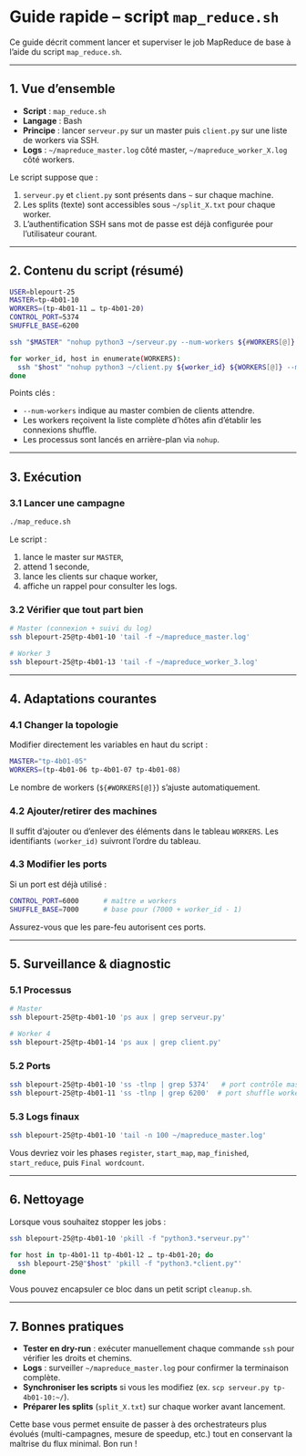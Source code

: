 # Guide rapide – script `map_reduce.sh`

Ce guide décrit comment lancer et superviser le job MapReduce de base à l’aide du script `map_reduce.sh`.

---

## 1. Vue d’ensemble

- **Script** : `map_reduce.sh`
- **Langage** : Bash
- **Principe** : lancer `serveur.py` sur un master puis `client.py` sur une liste de workers via SSH.
- **Logs** : `~/mapreduce_master.log` côté master, `~/mapreduce_worker_X.log` côté workers.

Le script suppose que :

1. `serveur.py` et `client.py` sont présents dans `~` sur chaque machine.
2. Les splits (texte) sont accessibles sous `~/split_X.txt` pour chaque worker.
3. L’authentification SSH sans mot de passe est déjà configurée pour l’utilisateur courant.

---

## 2. Contenu du script (résumé)

```bash
USER=blepourt-25
MASTER=tp-4b01-10
WORKERS=(tp-4b01-11 … tp-4b01-20)
CONTROL_PORT=5374
SHUFFLE_BASE=6200

ssh "$MASTER" "nohup python3 ~/serveur.py --num-workers ${#WORKERS[@]} … &"

for worker_id, host in enumerate(WORKERS):
  ssh "$host" "nohup python3 ~/client.py ${worker_id} ${WORKERS[@]} --master-host $MASTER … &"
done
```

Points clés :

- `--num-workers` indique au master combien de clients attendre.
- Les workers reçoivent la liste complète d’hôtes afin d’établir les connexions shuffle.
- Les processus sont lancés en arrière-plan via `nohup`.

---

## 3. Exécution

### 3.1 Lancer une campagne

```bash
./map_reduce.sh
```

Le script :

1. lance le master sur `MASTER`,
2. attend 1 seconde,
3. lance les clients sur chaque worker,
4. affiche un rappel pour consulter les logs.

### 3.2 Vérifier que tout part bien

```bash
# Master (connexion + suivi du log)
ssh blepourt-25@tp-4b01-10 'tail -f ~/mapreduce_master.log'

# Worker 3
ssh blepourt-25@tp-4b01-13 'tail -f ~/mapreduce_worker_3.log'
```

---

## 4. Adaptations courantes

### 4.1 Changer la topologie

Modifier directement les variables en haut du script :

```bash
MASTER="tp-4b01-05"
WORKERS=(tp-4b01-06 tp-4b01-07 tp-4b01-08)
```

Le nombre de workers (`${#WORKERS[@]}`) s’ajuste automatiquement.

### 4.2 Ajouter/retirer des machines

Il suffit d’ajouter ou d’enlever des éléments dans le tableau `WORKERS`. Les identifiants `(worker_id)` suivront l’ordre du tableau.

### 4.3 Modifier les ports

Si un port est déjà utilisé :

```bash
CONTROL_PORT=6000      # maître ⇄ workers
SHUFFLE_BASE=7000      # base pour (7000 + worker_id - 1)
```

Assurez-vous que les pare-feu autorisent ces ports.

---

## 5. Surveillance & diagnostic

### 5.1 Processus

```bash
# Master
ssh blepourt-25@tp-4b01-10 'ps aux | grep serveur.py'

# Worker 4
ssh blepourt-25@tp-4b01-14 'ps aux | grep client.py'
```

### 5.2 Ports

```bash
ssh blepourt-25@tp-4b01-10 'ss -tlnp | grep 5374'   # port contrôle master
ssh blepourt-25@tp-4b01-11 'ss -tlnp | grep 6200'  # port shuffle worker 1
```

### 5.3 Logs finaux

```bash
ssh blepourt-25@tp-4b01-10 'tail -n 100 ~/mapreduce_master.log'
```

Vous devriez voir les phases `register`, `start_map`, `map_finished`, `start_reduce`, puis `Final wordcount`.

---

## 6. Nettoyage

Lorsque vous souhaitez stopper les jobs :

```bash
ssh blepourt-25@tp-4b01-10 'pkill -f "python3.*serveur.py"'

for host in tp-4b01-11 tp-4b01-12 … tp-4b01-20; do
  ssh blepourt-25@"$host" 'pkill -f "python3.*client.py"'
done
```

Vous pouvez encapsuler ce bloc dans un petit script `cleanup.sh`.

---

## 7. Bonnes pratiques

- **Tester en dry-run** : exécuter manuellement chaque commande `ssh` pour vérifier les droits et chemins.
- **Logs** : surveiller `~/mapreduce_master.log` pour confirmer la terminaison complète.
- **Synchroniser les scripts** si vous les modifiez (ex. `scp serveur.py tp-4b01-10:~/`).
- **Préparer les splits** (`split_X.txt`) sur chaque worker avant lancement.

Cette base vous permet ensuite de passer à des orchestrateurs plus évolués (multi-campagnes, mesure de speedup, etc.) tout en conservant la maîtrise du flux minimal. Bon run !
